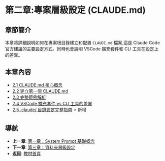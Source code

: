 # 第二章:專案層級設定 (CLAUDE.md)

## 章節簡介

本章將詳細說明如何在專案根目錄建立和配置 `CLAUDE.md` 檔案,這是 Claude Code 官方建議的主要設定方式。同時也會說明 VSCode 擴充套件和 CLI 工具在設定上的差異。

## 本章內容

- [2.1 CLAUDE.md 核心概念](./2.1-claude-md-concept.md)
- [2.2 建立第一個 CLAUDE.md](./2.2-create-first-claude-md.md)
- [2.3 完整範例解析](./2.3-complete-example.md)
- [2.4 VSCode 擴充套件 vs CLI 工具的差異](./2.4-vscode-vs-cli.md)
- [2.5 .claude/ 目錄設定完整指南](./2.5-claude-directory.md) ⭐ 新增

## 導航

- **上一章**: [第一章：System Prompt 基礎概念](../chapter1/README.md)
- **下一章**: [第三章：資料夾層級設定](../chapter3/README.md)
- **返回**: [教材首頁](../../README.md)
